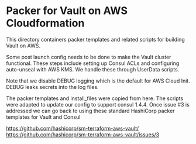# Packer for Vault on AWS Cloudformation

This directory containers packer templates and related scripts for building Vault on AWS.

Some post launch config needs to be done to make the Vault cluster functional. These steps include setting up Consul ACLs and configuring auto-unseal with AWS KMS. We handle these through UserData scripts.

Note that we disable DEBUG logging which is the default for AWS Cloud Init. DEBUG leaks secrets into the log files.

The packer templates and install_files were copied from here. The scripts were adapted to update our config to support consul 1.4.4.  Once issue #3 is addressed we can go back to using these standard HashiCorp packer templates for Vault and Consul

https://github.com/hashicorp/sm-terraform-aws-vault/
https://github.com/hashicorp/sm-terraform-aws-vault/issues/3
